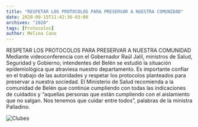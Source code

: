 ```yaml
---
title: "RESPETAR LOS PROTOCOLOS PARA PRESERVAR A NUESTRA COMUNIDAD"
date: 2020-09-15T11:42:36-03:00
archives: "2020"
tags: [Protocolos]
author: Melina Cano
---
```

RESPETAR LOS PROTOCOLOS PARA PRESERVAR A NUESTRA COMUNIDAD 
Mediante videoconferencia con el Gobernador Raúl Jalil, ministros de Salud, Seguridad y Gobierno; intendentes del Belén se estudió la situación epidemiológica que atraviesa nuestro departamento.
Es importante confiar en el trabajo de las autoridades y respetar los protocolos planteados para preservar a nuestra sociedad. 
El Ministerio de Salud recomienda a la comunidad de Belén que continúe cumpliendo con todas las indicaciones de cuidados y “aquellas personas que están cumpliendo con el aislamiento que no salgan. Nos tenemos que cuidar entre todos”, palabras de la ministra Palladino.

![Clubes](/img/Salud.jpg "Clubes")